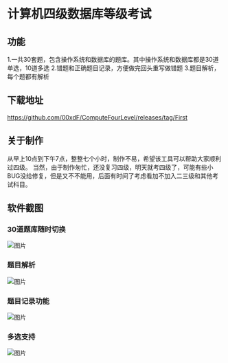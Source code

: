 # 计算机四级数据库等级考试
## 功能
1.一共30套题，包含操作系统和数据库的题库。其中操作系统和数据库都是30道单选，10道多选
2.错题和正确题目记录，方便做完回头重写做错题
3.题目解析，每个题都有解析
## 下载地址
https://github.com/00xdF/ComputeFourLevel/releases/tag/First
## 关于制作
从早上10点到下午7点，整整七个小时，制作不易，希望该工具可以帮助大家顺利过四级。
当然，由于制作匆忙，还没复习四级，明天就考四级了，可能有些小BUG没给修复，但是又不不能用，后面有时间了考虑看加不加入二三级和其他考试科目。
## 软件截图
### 30道题库随时切换
![图片](https://user-images.githubusercontent.com/110643835/227506508-c926cec4-9299-4b9d-b9b0-8ec89d81e2cb.png)
### 题目解析
![图片](https://user-images.githubusercontent.com/110643835/227506631-aa66500a-3f27-490e-8d0b-99a46594bf14.png)
### 题目记录功能
![图片](https://user-images.githubusercontent.com/110643835/227506720-a1260ca7-4faf-4503-83e1-ff1d483390bc.png)
### 多选支持
![图片](https://user-images.githubusercontent.com/110643835/227506795-e42d0c3e-8aac-4a51-8317-18aee76925ec.png)
